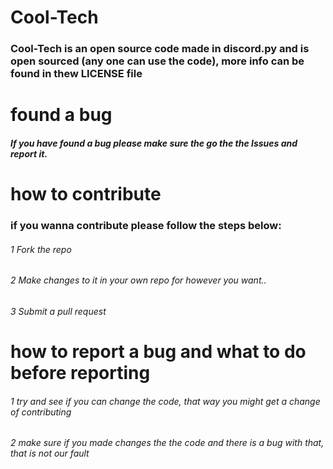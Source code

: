 # Cool-Tech

### Cool-Tech is an open source code made in discord.py and is open sourced (any one can use the code), more info can be found in thew LICENSE file


#  found a bug 


#####  If you have found a bug please make sure the go the the Issues and report it.

# how to contribute

### if you wanna contribute please follow the steps below:

###### 1 Fork the repo
###### 2 Make changes to it in your own repo for however you want..
###### 3 Submit a pull request


# how to report a bug and what to do before reporting

###### 1 try and see if you can change the code, that way you might get a change of contributing
###### 2 make sure if you made changes the the code and there is a bug with that, that is not our fault
